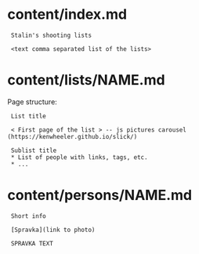 # content/index.md

     Stalin's shooting lists
     
     <text comma separated list of the lists>

# content/lists/NAME.md

Page structure:


     List title

     < First page of the list > -- js pictures carousel (https://kenwheeler.github.io/slick/)
     
     Sublist title
     * List of people with links, tags, etc.
     * ...

# content/persons/NAME.md


     Short info
     
     [Spravka](link to photo)
     
     SPRAVKA TEXT
     
